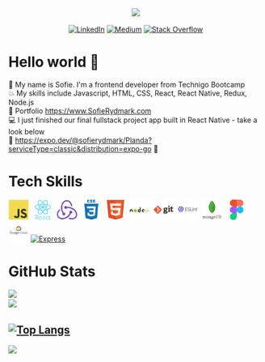 <div id="header" align="center">
  
  <img src="https://media.giphy.com/media/vLlpbDafjgHystuJ0a/giphy.gif" width="100"/>
  
[![LinkedIn](https://img.shields.io/badge/LinkedIn-%230077B5.svg?logo=linkedin&logoColor=white)](https://linkedin.com/in/sofierydmark)
[![Medium](https://img.shields.io/badge/Medium-12100E?logo=medium&logoColor=white)](https://medium.com/@sofie.rydmark)
[![Stack Overflow](https://img.shields.io/badge/-Stackoverflow-FE7A16?logo=stack-overflow&logoColor=white)](https://stackoverflow.com/users/18598322) 
</div>

# Hello world 👋
🐶 My name is Sofie. I'm a frontend developer from Technigo Bootcamp<br> 
💥 My skills include Javascript, HTML, CSS, React, React Native, Redux, Node.js <br>
🐶 Portfolio https://www.SofieRydmark.com<br> 
💻 I just finished our final fullstack project app built in React Native - take a look below  <br> 
  🧡 https://expo.dev/@sofierydmark/Planda?serviceType=classic&distribution=expo-go 🧡


# Tech Skills
<div>
  <img src="https://github.com/devicons/devicon/blob/master/icons/javascript/javascript-original.svg" title="JavaScript" alt="JavaScript" width="40" height="40"/>&nbsp;
  <img src="https://github.com/devicons/devicon/blob/master/icons/react/react-original-wordmark.svg" title="React" alt="React" width="40" height="40"/>&nbsp;
  <img src="https://github.com/devicons/devicon/blob/master/icons/redux/redux-original.svg" title="Redux" alt="Redux " width="40" height="40"/>&nbsp;
  <img src="https://github.com/devicons/devicon/blob/master/icons/css3/css3-plain-wordmark.svg"  title="CSS3" alt="CSS" width="40" height="40"/>&nbsp;
  <img src="https://github.com/devicons/devicon/blob/master/icons/html5/html5-original.svg" title="HTML5" alt="HTML" width="40" height="40"/>&nbsp;
  <img src="https://github.com/devicons/devicon/blob/master/icons/nodejs/nodejs-original-wordmark.svg" title="NodeJS" alt="NodeJS" width="40" height="40"/>&nbsp;
  <img src="https://github.com/devicons/devicon/blob/master/icons/git/git-original-wordmark.svg" title="Git" **alt="Git" width="40" height="40"/>&nbsp;
  <img src="https://github.com/devicons/devicon/blob/master/icons/eslint/eslint-original-wordmark.svg" title="Eslint" **alt="Eslint" width="40" height="40"/>&nbsp;
  <img src="https://github.com/devicons/devicon/blob/master/icons/mongodb/mongodb-original-wordmark.svg" title="MongoDB" **alt="MongoDB" width="40" height="40"/>&nbsp;
  <img src="https://github.com/devicons/devicon/blob/master/icons/figma/figma-original.svg" title="Figma" **alt="Figma" width="40" height="40"/>
  <img src="https://github.com/devicons/devicon/blob/master/icons/googlecloud/googlecloud-original-wordmark.svg" title="GoogleCloud" **alt="GoogleCloud" width="40" 
  height="40"/>
  <a href="https://expressjs.com/" target="_blank" rel="noreferrer"><img src="https://raw.githubusercontent.com/danielcranney/readme-generator/main/public/icons/skills/express-colored.svg" width="36" height="36" alt="Express" /></a>
 

</div>

# GitHub Stats
![](https://github-readme-stats-sigma-five.vercel.app/api?username=SofieRydmark&theme=highcontrast&hide_border=true&include_all_commits=true&count_private=false)<br/>
![](https://github-readme-streak-stats-sigma-five.herokuapp.com/?user=SofieRydmark&theme=highcontrast&hide_border=true)<br/>

[![Top Langs](https://github-readme-stats-sigma-five.vercel.app/api/top-langs/?username=SofieRydmark&layout=compact&theme=vision-friendly-dark)](https://github.com/anuraghazra/github-readme-stats)
---
[![](https://visitcount.itsvg.in/api?id=SofieRydmark&icon=9&color=12)](https://visitcount.itsvg.in)


<!---
SofieRydmark/SofieRydmark is a ✨ special ✨ repository because its `README.md` (this file) appears on your GitHub profile.
You can click the Preview link to take a look at your changes.
--->
